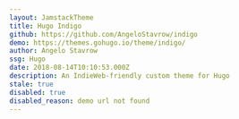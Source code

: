 ```yaml
---
layout: JamstackTheme
title: Hugo Indigo
github: https://github.com/AngeloStavrow/indigo
demo: https://themes.gohugo.io/theme/indigo/
author: Angelo Stavrow
ssg: Hugo
date: 2018-08-14T10:10:53.000Z
description: An IndieWeb-friendly custom theme for Hugo
stale: true
disabled: true
disabled_reason: demo url not found
---
```

